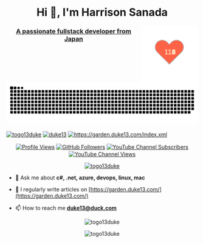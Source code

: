 <h1 align="center">Hi 👋, I'm Harrison Sanada</h1>

<a href="https://github.com/togo13duke/iBeats"><img align="right" width="150px" src="https://raw.githubusercontent.com/togo13duke/iBeats/main/files/heart.svg"/>

<h3 align="center">A passionate fullstack developer from Japan</h3>

<picture>
  <source media="(prefers-color-scheme: dark)" srcset="https://raw.githubusercontent.com/togo13duke/togo13duke/output/github-contribution-grid-snake-dark.svg">
  <source media="(prefers-color-scheme: light)" srcset="https://raw.githubusercontent.com/togo13duke/togo13duke/output/github-contribution-grid-snake.svg">
  <img alt="github contribution grid snake animation" src="https://raw.githubusercontent.com/togo13duke/togo13duke/output/github-contribution-grid-snake.svg">
</picture>

<p align="center">

<a href="https://linkedin.com/in/togo13duke" target="blank"><img align="center" src="https://raw.githubusercontent.com/rahuldkjain/github-profile-readme-generator/master/src/images/icons/Social/linked-in-alt.svg" alt="togo13duke" height="30" width="40" /></a>
<a href="https://www.youtube.com/channel/UC1r6P0uFZPGQD_ZXVxD082Q" target="blank"><img align="center" src="https://raw.githubusercontent.com/rahuldkjain/github-profile-readme-generator/master/src/images/icons/Social/youtube.svg" alt="duke13" height="30" width="40" /></a>
<a href="https://garden.duke13.com/index.xml" target="blank"><img align="center" src="https://raw.githubusercontent.com/rahuldkjain/github-profile-readme-generator/master/src/images/icons/Social/rss.svg" alt="https://garden.duke13.com/index.xml" height="30" width="40" /></a>
</p>

<p align="center">
<a href="https://github.com/togo13duke" target="blank"><img align="center" src="https://komarev.com/ghpvc/?username=togo13duke&label=Profile%20Views&color=0e75b6&style=plastic" alt="Profile Views" /></a>
<a href="https://github.com/togo13duke" target="blank"><img align="center" src="https://img.shields.io/github/followers/togo13duke?label=GitHub%20Followers&&style=plastic" alt="GitHub Followers" /></a>
<a href="https://www.youtube.com/channel/UC1r6P0uFZPGQD_ZXVxD082Q" target="blank"><img align="center" src="https://img.shields.io/youtube/channel/subscribers/UC1r6P0uFZPGQD_ZXVxD082Q?label=YouTube%20Subscribers&style=plastic" alt="YouTube Channel Subscribers" /></a>
<a href="https://www.youtube.com/channel/UC1r6P0uFZPGQD_ZXVxD082Q" target="blank"><img align="center" src="https://img.shields.io/youtube/channel/views/UC1r6P0uFZPGQD_ZXVxD082Q?label=YouTube%20Views&style=plastic" alt="YouTube Channel Views" /></a>
</p>



<p align="center"> <a href="https://github.com/ryo-ma/github-profile-trophy"><img src="https://github-profile-trophy.vercel.app/?username=togo13duke&&row=2&column=4&margin-w=5&margin-h=5&no-bg=false&no-frame=true&title=MultiLanguage,LongTimeUser,AncientUser,Stars,Followers,Repositories,Issue,PullRequest" alt="togo13duke" /></a> </p>

- 💬 Ask me about **c#, .net, azure, devops, linux, mac**

- 📝 I regularly write articles on [https://garden.duke13.com/](https://garden.duke13.com/)

- 📫 How to reach me **<a class="Link--primary" href="mailto:duke13@duck.com">duke13@duck.com</a>**

<!-- <p align="center"><img src="https://github-readme-stats.vercel.app/api/top-langs?username=togo13duke&show_icons=true&locale=en&layout=compact" alt="togo13duke" /></p> -->

<p align="center"><img src="https://github-readme-stats.vercel.app/api?username=togo13duke&show_icons=true&locale=en" alt="togo13duke" /></p>

<p align="center"><img src="https://github-readme-streak-stats.herokuapp.com/?user=togo13duke&" alt="togo13duke" /></p>



